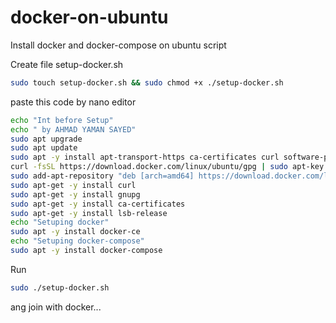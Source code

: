 # docker-on-ubuntu

Install docker and docker-compose on ubuntu script

Create file setup-docker.sh

```sh
sudo touch setup-docker.sh && sudo chmod +x ./setup-docker.sh
```

paste this code by nano editor

```sh
echo "Int before Setup"
echo " by AHMAD YAMAN SAYED"
sudo apt upgrade
sudo apt update
sudo apt -y install apt-transport-https ca-certificates curl software-properties-common
curl -fsSL https://download.docker.com/linux/ubuntu/gpg | sudo apt-key add -
sudo add-apt-repository "deb [arch=amd64] https://download.docker.com/linux/ubuntu focal stable"
sudo apt-get -y install curl
sudo apt-get -y install gnupg
sudo apt-get -y install ca-certificates
sudo apt-get -y install lsb-release
echo "Setuping docker"
sudo apt -y install docker-ce
echo "Setuping docker-compose"
sudo apt -y install docker-compose
```

Run

```sh
sudo ./setup-docker.sh
```

ang join with docker...
